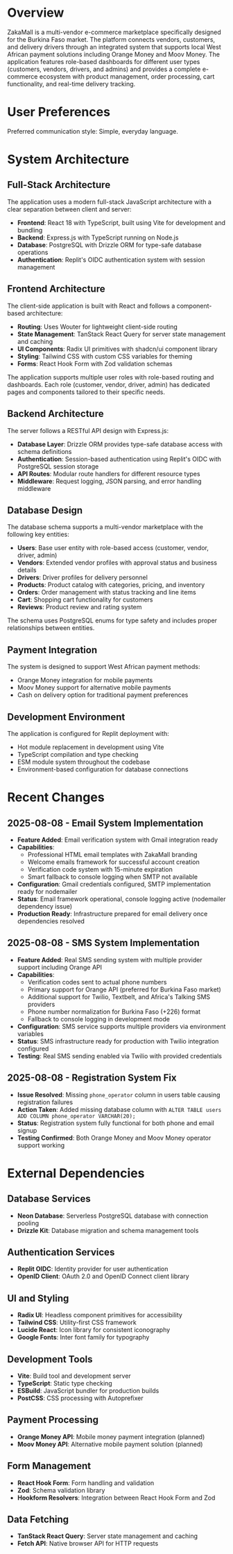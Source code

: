 # Overview

ZakaMall is a multi-vendor e-commerce marketplace specifically designed for the Burkina Faso market. The platform connects vendors, customers, and delivery drivers through an integrated system that supports local West African payment solutions including Orange Money and Moov Money. The application features role-based dashboards for different user types (customers, vendors, drivers, and admins) and provides a complete e-commerce ecosystem with product management, order processing, cart functionality, and real-time delivery tracking.

# User Preferences

Preferred communication style: Simple, everyday language.

# System Architecture

## Full-Stack Architecture
The application uses a modern full-stack JavaScript architecture with a clear separation between client and server:

- **Frontend**: React 18 with TypeScript, built using Vite for development and bundling
- **Backend**: Express.js with TypeScript running on Node.js
- **Database**: PostgreSQL with Drizzle ORM for type-safe database operations
- **Authentication**: Replit's OIDC authentication system with session management

## Frontend Architecture
The client-side application is built with React and follows a component-based architecture:

- **Routing**: Uses Wouter for lightweight client-side routing
- **State Management**: TanStack React Query for server state management and caching
- **UI Components**: Radix UI primitives with shadcn/ui component library
- **Styling**: Tailwind CSS with custom CSS variables for theming
- **Forms**: React Hook Form with Zod validation schemas

The application supports multiple user roles with role-based routing and dashboards. Each role (customer, vendor, driver, admin) has dedicated pages and components tailored to their specific needs.

## Backend Architecture
The server follows a RESTful API design with Express.js:

- **Database Layer**: Drizzle ORM provides type-safe database access with schema definitions
- **Authentication**: Session-based authentication using Replit's OIDC with PostgreSQL session storage
- **API Routes**: Modular route handlers for different resource types
- **Middleware**: Request logging, JSON parsing, and error handling middleware

## Database Design
The database schema supports a multi-vendor marketplace with the following key entities:

- **Users**: Base user entity with role-based access (customer, vendor, driver, admin)
- **Vendors**: Extended vendor profiles with approval status and business details
- **Drivers**: Driver profiles for delivery personnel
- **Products**: Product catalog with categories, pricing, and inventory
- **Orders**: Order management with status tracking and line items
- **Cart**: Shopping cart functionality for customers
- **Reviews**: Product review and rating system

The schema uses PostgreSQL enums for type safety and includes proper relationships between entities.

## Payment Integration
The system is designed to support West African payment methods:

- Orange Money integration for mobile payments
- Moov Money support for alternative mobile payments
- Cash on delivery option for traditional payment preferences

## Development Environment
The application is configured for Replit deployment with:

- Hot module replacement in development using Vite
- TypeScript compilation and type checking
- ESM module system throughout the codebase
- Environment-based configuration for database connections

# Recent Changes

## 2025-08-08 - Email System Implementation
- **Feature Added**: Email verification system with Gmail integration ready
- **Capabilities**: 
  - Professional HTML email templates with ZakaMall branding
  - Welcome emails framework for successful account creation
  - Verification code system with 15-minute expiration
  - Smart fallback to console logging when SMTP not available
- **Configuration**: Gmail credentials configured, SMTP implementation ready for nodemailer
- **Status**: Email framework operational, console logging active (nodemailer dependency issue)
- **Production Ready**: Infrastructure prepared for email delivery once dependencies resolved

## 2025-08-08 - SMS System Implementation
- **Feature Added**: Real SMS sending system with multiple provider support including Orange API
- **Capabilities**:
  - Verification codes sent to actual phone numbers
  - Primary support for Orange API (preferred for Burkina Faso market)
  - Additional support for Twilio, Textbelt, and Africa's Talking SMS providers
  - Phone number normalization for Burkina Faso (+226) format
  - Fallback to console logging in development mode
- **Configuration**: SMS service supports multiple providers via environment variables
- **Status**: SMS infrastructure ready for production with Twilio integration configured
- **Testing**: Real SMS sending enabled via Twilio with provided credentials

## 2025-08-08 - Registration System Fix
- **Issue Resolved**: Missing `phone_operator` column in users table causing registration failures
- **Action Taken**: Added missing database column with `ALTER TABLE users ADD COLUMN phone_operator VARCHAR(20);`
- **Status**: Registration system fully functional for both phone and email signup
- **Testing Confirmed**: Both Orange Money and Moov Money operator support working

# External Dependencies

## Database Services
- **Neon Database**: Serverless PostgreSQL database with connection pooling
- **Drizzle Kit**: Database migration and schema management tools

## Authentication Services
- **Replit OIDC**: Identity provider for user authentication
- **OpenID Client**: OAuth 2.0 and OpenID Connect client library

## UI and Styling
- **Radix UI**: Headless component primitives for accessibility
- **Tailwind CSS**: Utility-first CSS framework
- **Lucide React**: Icon library for consistent iconography
- **Google Fonts**: Inter font family for typography

## Development Tools
- **Vite**: Build tool and development server
- **TypeScript**: Static type checking
- **ESBuild**: JavaScript bundler for production builds
- **PostCSS**: CSS processing with Autoprefixer

## Payment Processing
- **Orange Money API**: Mobile money payment integration (planned)
- **Moov Money API**: Alternative mobile payment solution (planned)

## Form Management
- **React Hook Form**: Form handling and validation
- **Zod**: Schema validation library
- **Hookform Resolvers**: Integration between React Hook Form and Zod

## Data Fetching
- **TanStack React Query**: Server state management and caching
- **Fetch API**: Native browser API for HTTP requests